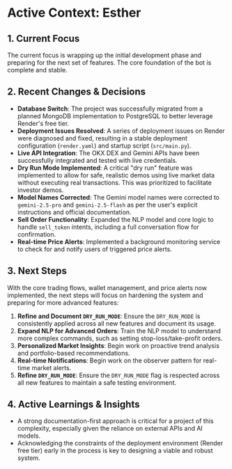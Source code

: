 # Active Context: Esther

## 1. Current Focus
The current focus is wrapping up the initial development phase and preparing for the next set of features. The core foundation of the bot is complete and stable.

## 2. Recent Changes & Decisions
- **Database Switch**: The project was successfully migrated from a planned MongoDB implementation to PostgreSQL to better leverage Render's free tier.
- **Deployment Issues Resolved**: A series of deployment issues on Render were diagnosed and fixed, resulting in a stable deployment configuration (`render.yaml`) and startup script (`src/main.py`).
- **Live API Integration**: The OKX DEX and Gemini APIs have been successfully integrated and tested with live credentials.
- **Dry Run Mode Implemented**: A critical "dry run" feature was implemented to allow for safe, realistic demos using live market data without executing real transactions. This was prioritized to facilitate investor demos.
- **Model Names Corrected**: The Gemini model names were corrected to `gemini-2.5-pro` and `gemini-2.5-flash` as per the user's explicit instructions and official documentation.
- **Sell Order Functionality**: Expanded the NLP model and core logic to handle `sell_token` intents, including a full conversation flow for confirmation.
- **Real-time Price Alerts**: Implemented a background monitoring service to check for and notify users of triggered price alerts.

## 3. Next Steps
With the core trading flows, wallet management, and price alerts now implemented, the next steps will focus on hardening the system and preparing for more advanced features:
1.  **Refine and Document `DRY_RUN_MODE`**: Ensure the `DRY_RUN_MODE` is consistently applied across all new features and document its usage.
2.  **Expand NLP for Advanced Orders**: Train the NLP model to understand more complex commands, such as setting stop-loss/take-profit orders.
3.  **Personalized Market Insights**: Begin work on proactive trend analysis and portfolio-based recommendations.
4.  **Real-time Notifications**: Begin work on the observer pattern for real-time market alerts.
5.  **Refine `DRY_RUN_MODE`**: Ensure the `DRY_RUN_MODE` flag is respected across all new features to maintain a safe testing environment.

## 4. Active Learnings & Insights
- A strong documentation-first approach is critical for a project of this complexity, especially given the reliance on external APIs and AI models.
- Acknowledging the constraints of the deployment environment (Render free tier) early in the process is key to designing a viable and robust system.
